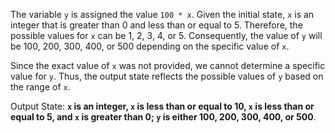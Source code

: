 The variable `y` is assigned the value `100 * x`. Given the initial state, `x` is an integer that is greater than 0 and less than or equal to 5. Therefore, the possible values for `x` can be 1, 2, 3, 4, or 5. Consequently, the value of `y` will be 100, 200, 300, 400, or 500 depending on the specific value of `x`. 

Since the exact value of `x` was not provided, we cannot determine a specific value for `y`. Thus, the output state reflects the possible values of `y` based on the range of `x`.

Output State: **`x` is an integer, `x` is less than or equal to 10, `x` is less than or equal to 5, and `x` is greater than 0; `y` is either 100, 200, 300, 400, or 500**.